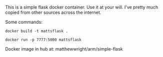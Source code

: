 This is a simple flask docker container. Use it at your will. I've pretty much
copied from other sources across the internet.

Some commands:

```
docker build -t mattsflask .
```

```
docker run -p 7777:5000 mattsflask
```

Docker image in hub at: matthewwright/arm/simple-flask
